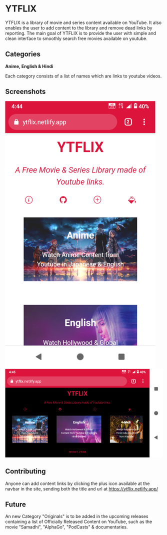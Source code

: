 # YTFLIX
YTFLIX is a library of movie and series content available on YouTube. It also enables the user to add content to the library and remove dead links by reporting. The main goal of YTFLIX is to provide the user with simple and clean interface to smoothly search free movies available on youtube.

## Categories

**Anime, English & Hindi**

Each category consists of a list of names which are links to youtube videos.

## Screenshots
![](Assets/Screenshots/1.png)
![](Assets/Screenshots/2.png)
## Contributing
Anyone can add content links by clicking the plus icon available at the navbar in the site, sending both the title and url at https://ytflix.netlify.app/
## Future
An new Category "Originals" is to be added in the upcoming releases containing a list of Officially Released Content on YouTube, such as the movie "Samadhi", "AlphaGo", "PodCasts" & documentaries.